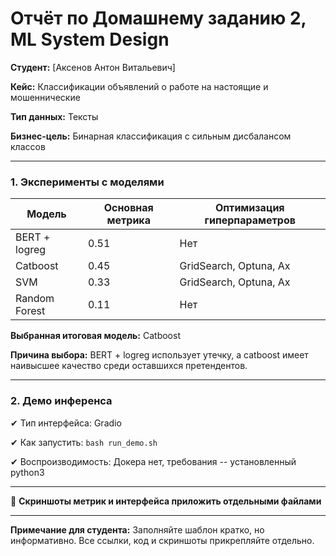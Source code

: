 # Отчёт по Домашнему заданию 2, ML System Design


**Студент:** [Аксенов Антон Витальевич]

**Кейс:** Классификации объявлений о работе на настоящие и мошеннические

**Тип данных:** Тексты

**Бизнес-цель:** Бинарная классификация с сильным дисбалансом классов

---


### **1. Эксперименты с моделями**

| Модель | Основная метрика | Оптимизация гиперпараметров |
| --- | --- | --- |
| BERT + logreg | 0.51 |  Нет |
| Catboost | 0.45 |  GridSearch, Optuna, Ax |
| SVM | 0.33 | GridSearch, Optuna, Ax |
| Random Forest | 0.11 | Нет |

**Выбранная итоговая модель:** Catboost

**Причина выбора:** BERT + logreg использует утечку, а catboost имеет наивысшее качество среди оставшихся претендентов.

---

### **2. Демо инференса**

✔ Тип интерфейса: Gradio

✔ Как запустить: `bash run_demo.sh`

✔ Воспроизводимость: Докера нет, требования -- установленный python3

---

📎 **Скриншоты метрик и интерфейса приложить отдельными файлами**

---

**Примечание для студента:** Заполняйте шаблон кратко, но информативно. Все ссылки, код и скриншоты прикрепляйте отдельно.